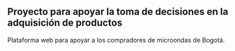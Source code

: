 # 

## Proyecto para apoyar la toma de decisiones en la adquisición de productos

Plataforma web para apoyar a los compradores de microondas de Bogotá.


